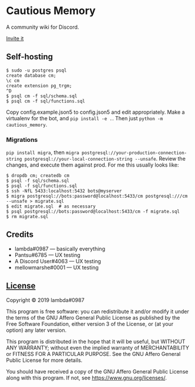 # Cautious Memory
A community wiki for Discord.

[Invite it](https://discordapp.com/oauth2/authorize?client_id=541707781665718302&scope=bot)

## Self-hosting

```
$ sudo -u postgres psql
create database cm;
\c cm
create extension pg_trgm;
^D
$ psql cm -f sql/schema.sql
$ psql cm -f sql/functions.sql
```

Copy config.example.json5 to config.json5 and edit appropriately. Make a virtualenv for the bot,
and `pip install -e .`. Then just `python -m cautious_memory`.

### Migrations

`pip install migra`, then `migra postgresql://your-production-connection-string postgresql://your-local-connection-string --unsafe`.
Review the changes, and execute them against prod. For me this usually looks like:

```
$ dropdb cm; createdb cm
$ psql -f sql/schema.sql
$ psql -f sql/functions.sql
$ ssh -NfL 5433:localhost:5432 bots@myserver
$ migra postgresql://bots:password@localhost:5433/cm postgresql:///cm --unsafe > migrate.sql
$ edit migrate.sql  # as necessary
$ psql postgresql://bots:password@localhost:5433/cm -f migrate.sql
$ rm migrate.sql
```

## Credits

- lambda#0987 — basically everything
- Pantsu#6785 — UX testing
- A Discord User#4063 — UX testing
- mellowmarshe#0001 — UX testing

## [License](https://owo.codes/lambda/cautious-memory/blob/master/LICENSE)

Copyright ©︎ 2019 lambda#0987

This program is free software: you can redistribute it and/or modify
it under the terms of the GNU Affero General Public License as published
by the Free Software Foundation, either version 3 of the License, or
(at your option) any later version.

This program is distributed in the hope that it will be useful,
but WITHOUT ANY WARRANTY; without even the implied warranty of
MERCHANTABILITY or FITNESS FOR A PARTICULAR PURPOSE.  See the
GNU Affero General Public License for more details.

You should have received a copy of the GNU Affero General Public License
along with this program.  If not, see <https://www.gnu.org/licenses/>.
